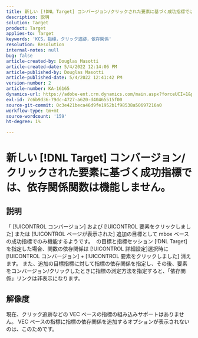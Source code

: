 ```yaml
---
title: 新しい [!DNL Target] コンバージョン/クリックされた要素に基づく成功指標では、依存関係関数は機能しません。
description: 説明
solution: Target
product: Target
applies-to: Target
keywords: 'KCS，指標，クリック追跡，依存関係'
resolution: Resolution
internal-notes: null
bug: false
article-created-by: Douglas Masotti
article-created-date: 5/4/2022 12:14:06 PM
article-published-by: Douglas Masotti
article-published-date: 5/4/2022 12:41:42 PM
version-number: 2
article-number: KA-16165
dynamics-url: https://adobe-ent.crm.dynamics.com/main.aspx?forceUCI=1&pagetype=entityrecord&etn=knowledgearticle&id=3d4781ad-a3cb-ec11-a7b6-6045bd00d7cd
exl-id: 7c6b9d36-79dc-4727-a620-d40465515f00
source-git-commit: 0c3e421beca46d9fe1952b1f98538a50697216a0
workflow-type: tm+mt
source-wordcount: '159'
ht-degree: 1%

---
```


# 新しい [!DNL Target] コンバージョン/クリックされた要素に基づく成功指標では、依存関係関数は機能しません。

## 説明


「 [!UICONTROL コンバージョン] および [!UICONTROL 要素をクリックしました] または [!UICONTROL ページが表示された] 追加の目標として mbox ベースの成功指標でのみ機能するようです。 
の目標と指標セッション [!DNL Target]を指定した場合、関数の依存関係は [!UICONTROL 詳細設定]選択時に [!UICONTROL コンバージョン] + [!UICONTROL 要素をクリックしました] 消えます。 また、追加の目標指標に対して指標の依存関係を指定し、その後、要素をコンバージョン/クリックしたときに指標の測定方法を指定すると、「依存関係」リンクは非表示になります。


## 解像度


現在、クリック追跡などの VEC ベースの指標の組み込みサポートはありません。 VEC ベースの指標に指標の依存関係を追加するオプションが表示されないのは、このためです。
